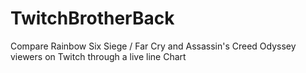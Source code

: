 # TwitchBrotherBack
Compare Rainbow Six Siege / Far Cry and Assassin's Creed Odyssey viewers on Twitch through a live line Chart
